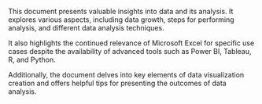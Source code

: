 This document presents valuable insights into data and its analysis.
It explores various aspects, including data growth, steps for performing analysis, and different data analysis techniques.

It also highlights the continued relevance of Microsoft Excel for specific use cases despite the availability of advanced tools such as Power BI, Tableau, R, and Python.

Additionally, the document delves into key elements of data visualization creation and offers helpful tips for presenting the outcomes of data analysis.

